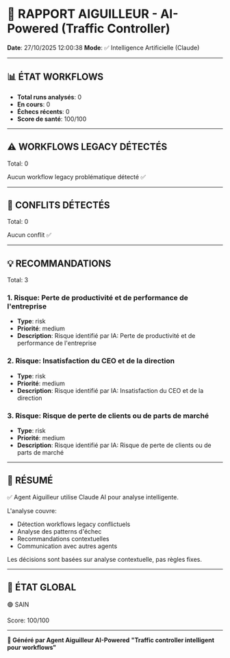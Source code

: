 # 🚦 RAPPORT AIGUILLEUR - AI-Powered (Traffic Controller)

**Date**: 27/10/2025 12:00:38
**Mode**: ✅ Intelligence Artificielle (Claude)

---

## 📊 ÉTAT WORKFLOWS

- **Total runs analysés**: 0
- **En cours**: 0
- **Échecs récents**: 0
- **Score de santé**: 100/100

---

## ⚠️  WORKFLOWS LEGACY DÉTECTÉS

Total: 0



Aucun workflow legacy problématique détecté ✅

---

## 🚨 CONFLITS DÉTECTÉS

Total: 0

Aucun conflit ✅

---

## 💡 RECOMMANDATIONS

Total: 3


### 1. Risque: Perte de productivité et de performance de l'entreprise

- **Type**: risk
- **Priorité**: medium
- **Description**: Risque identifié par IA: Perte de productivité et de performance de l'entreprise


### 2. Risque: Insatisfaction du CEO et de la direction

- **Type**: risk
- **Priorité**: medium
- **Description**: Risque identifié par IA: Insatisfaction du CEO et de la direction


### 3. Risque: Risque de perte de clients ou de parts de marché

- **Type**: risk
- **Priorité**: medium
- **Description**: Risque identifié par IA: Risque de perte de clients ou de parts de marché




---

## 🎯 RÉSUMÉ

✅ Agent Aiguilleur utilise Claude AI pour analyse intelligente.

L'analyse couvre:
- Détection workflows legacy conflictuels
- Analyse des patterns d'échec
- Recommandations contextuelles
- Communication avec autres agents

Les décisions sont basées sur analyse contextuelle, pas règles fixes.

---

## 🔄 ÉTAT GLOBAL

🟢 SAIN

Score: 100/100

---

**🚦 Généré par Agent Aiguilleur AI-Powered**
**"Traffic controller intelligent pour workflows"**
